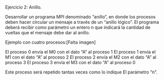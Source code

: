 Ejercicio 2: Anillo.

Desarrollar un programa MPI denominado “anillo”, en donde los procesos deben hacer circular un mensaje a través de un “anillo lógico”. El programa deberá recibir como parámetro un entero n que indicará la cantidad de vueltas que el mensaje debe dar al anillo. 

Ejemplo con cuatro procesos:[Falta imagen]

El proceso 0 envía el M0 con el dato “A” al proceso 1 El proceso 1 envía el M1 con el dato “A” al proceso 2 El proceso 2 envía el M2 con el dato “A” al proceso 3 El proceso 3 envía el M3 con el dato “A” al proceso 0

Este proceso será repetido tantas veces como lo indique El parámetro “n”.
 
